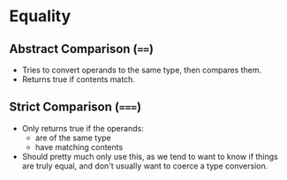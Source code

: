 # Equality

## Abstract Comparison (`==`)
* Tries to convert operands to the same type, then compares them.
* Returns true if contents match.

## Strict Comparison (`===`)
* Only returns true if the operands:
  - are of the same type
  - have matching contents
* Should pretty much only use this, as we tend to want to know if things are truly equal, and don't usually want to coerce a type conversion.
